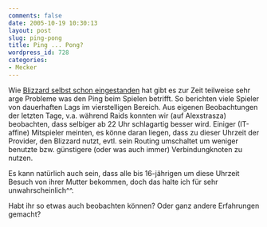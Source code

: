 ```yaml
---
comments: false
date: 2005-10-19 10:30:13
layout: post
slug: ping-pong
title: Ping ... Pong?
wordpress_id: 728
categories:
- Mecker
---
```


Wie [Blizzard selbst schon eingestanden](http://forums-de.wow-europe.com/thread.aspx?fn=wow-general-de&t=393255) hat gibt es zur Zeit teilweise sehr arge Probleme was den Ping beim Spielen betrifft. So berichten viele Spieler von dauerhaften Lags im vierstelligen Bereich. Aus eigenen Beobachtungen der letzten Tage, v.a. während Raids konnten wir (auf Alexstrasza) beobachten, dass selbiger ab 22 Uhr schlagartig besser wird. Einiger (IT-affine) Mitspieler meinten, es könne daran liegen, dass zu dieser Uhrzeit der Provider, den Blizzard nutzt, evtl. sein Routing umschaltet um weniger benutzte bzw. günstigere (oder was auch immer) Verbindungknoten zu nutzen. 

Es kann natürlich auch sein, dass alle bis 16-jährigen um diese Uhrzeit Besuch von ihrer Mutter bekommen, doch das halte ich für sehr unwahrscheinlich^^.

Habt ihr so etwas auch beobachten können? Oder ganz andere Erfahrungen gemacht?
